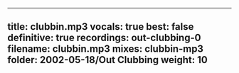 
---
title: clubbin.mp3
vocals: true
best: false
definitive: true
recordings: out-clubbing-0
filename: clubbin.mp3
mixes: clubbin-mp3
folder: 2002-05-18/Out Clubbing
weight: 10
---

